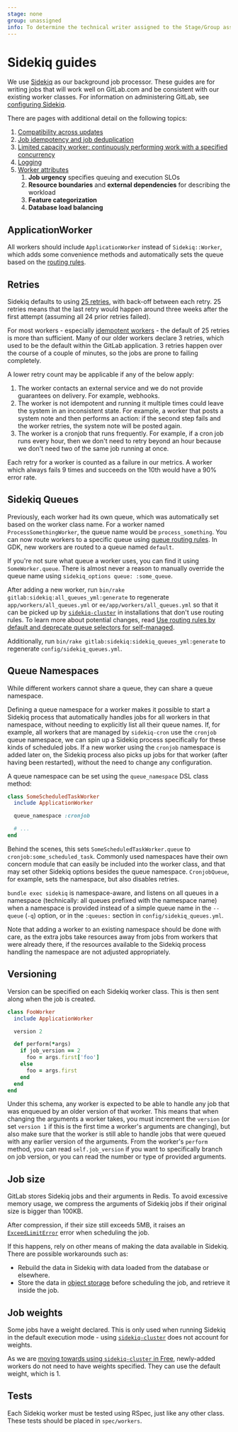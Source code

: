 ```yaml
---
stage: none
group: unassigned
info: To determine the technical writer assigned to the Stage/Group associated with this page, see https://about.gitlab.com/handbook/engineering/ux/technical-writing/#assignments
---
```


# Sidekiq guides

We use [Sidekiq](https://github.com/mperham/sidekiq) as our background
job processor. These guides are for writing jobs that will work well on
GitLab.com and be consistent with our existing worker classes. For
information on administering GitLab, see [configuring Sidekiq](../../administration/sidekiq.md).

There are pages with additional detail on the following topics:

1. [Compatibility across updates](compatibility_across_updates.md)
1. [Job idempotency and job deduplication](idempotent_jobs.md)
1. [Limited capacity worker: continuously performing work with a specified concurrency](limited_capacity_worker.md)
1. [Logging](logging.md)
1. [Worker attributes](worker_attributes.md)
    1. **Job urgency** specifies queuing and execution SLOs
    1. **Resource boundaries** and **external dependencies** for describing the workload
    1. **Feature categorization**
    1. **Database load balancing**

## ApplicationWorker

All workers should include `ApplicationWorker` instead of `Sidekiq::Worker`,
which adds some convenience methods and automatically sets the queue based on
the [routing rules](../../administration/operations/extra_sidekiq_routing.md#queue-routing-rules).

## Retries

Sidekiq defaults to using [25
retries](https://github.com/mperham/sidekiq/wiki/Error-Handling#automatic-job-retry),
with back-off between each retry. 25 retries means that the last retry
would happen around three weeks after the first attempt (assuming all 24
prior retries failed).

For most workers - especially [idempotent workers](idempotent_jobs.md) -
the default of 25 retries is more than sufficient. Many of our older
workers declare 3 retries, which used to be the default within the
GitLab application. 3 retries happen over the course of a couple of
minutes, so the jobs are prone to failing completely.

A lower retry count may be applicable if any of the below apply:

1. The worker contacts an external service and we do not provide
   guarantees on delivery. For example, webhooks.
1. The worker is not idempotent and running it multiple times could
   leave the system in an inconsistent state. For example, a worker that
   posts a system note and then performs an action: if the second step
   fails and the worker retries, the system note will be posted again.
1. The worker is a cronjob that runs frequently. For example, if a cron
   job runs every hour, then we don't need to retry beyond an hour
   because we don't need two of the same job running at once.

Each retry for a worker is counted as a failure in our metrics. A worker
which always fails 9 times and succeeds on the 10th would have a 90%
error rate.

## Sidekiq Queues

Previously, each worker had its own queue, which was automatically set based on the
worker class name. For a worker named `ProcessSomethingWorker`, the queue name
would be `process_something`. You can now route workers to a specific queue using
[queue routing rules](../../administration/operations/extra_sidekiq_routing.md#queue-routing-rules).
In GDK, new workers are routed to a queue named `default`.

If you're not sure what queue a worker uses,
you can find it using `SomeWorker.queue`. There is almost never a reason to
manually override the queue name using `sidekiq_options queue: :some_queue`.

After adding a new worker, run `bin/rake
gitlab:sidekiq:all_queues_yml:generate` to regenerate
`app/workers/all_queues.yml` or `ee/app/workers/all_queues.yml` so that
it can be picked up by
[`sidekiq-cluster`](../../administration/operations/extra_sidekiq_processes.md)
in installations that don't use routing rules. To learn more about potential changes,
read [Use routing rules by default and deprecate queue selectors for self-managed](https://gitlab.com/groups/gitlab-com/gl-infra/-/epics/596).

Additionally, run
`bin/rake gitlab:sidekiq:sidekiq_queues_yml:generate` to regenerate
`config/sidekiq_queues.yml`.

## Queue Namespaces

While different workers cannot share a queue, they can share a queue namespace.

Defining a queue namespace for a worker makes it possible to start a Sidekiq
process that automatically handles jobs for all workers in that namespace,
without needing to explicitly list all their queue names. If, for example, all
workers that are managed by `sidekiq-cron` use the `cronjob` queue namespace, we
can spin up a Sidekiq process specifically for these kinds of scheduled jobs.
If a new worker using the `cronjob` namespace is added later on, the Sidekiq
process also picks up jobs for that worker (after having been restarted),
without the need to change any configuration.

A queue namespace can be set using the `queue_namespace` DSL class method:

```ruby
class SomeScheduledTaskWorker
  include ApplicationWorker

  queue_namespace :cronjob

  # ...
end
```

Behind the scenes, this sets `SomeScheduledTaskWorker.queue` to
`cronjob:some_scheduled_task`. Commonly used namespaces have their own
concern module that can easily be included into the worker class, and that may
set other Sidekiq options besides the queue namespace. `CronjobQueue`, for
example, sets the namespace, but also disables retries.

`bundle exec sidekiq` is namespace-aware, and listens on all
queues in a namespace (technically: all queues prefixed with the namespace name)
when a namespace is provided instead of a simple queue name in the `--queue`
(`-q`) option, or in the `:queues:` section in `config/sidekiq_queues.yml`.

Note that adding a worker to an existing namespace should be done with care, as
the extra jobs take resources away from jobs from workers that were already
there, if the resources available to the Sidekiq process handling the namespace
are not adjusted appropriately.

## Versioning

Version can be specified on each Sidekiq worker class.
This is then sent along when the job is created.

```ruby
class FooWorker
  include ApplicationWorker

  version 2

  def perform(*args)
    if job_version == 2
      foo = args.first['foo']
    else
      foo = args.first
    end
  end
end
```

Under this schema, any worker is expected to be able to handle any job that was
enqueued by an older version of that worker. This means that when changing the
arguments a worker takes, you must increment the `version` (or set `version 1`
if this is the first time a worker's arguments are changing), but also make sure
that the worker is still able to handle jobs that were queued with any earlier
version of the arguments. From the worker's `perform` method, you can read
`self.job_version` if you want to specifically branch on job version, or you
can read the number or type of provided arguments.

## Job size

GitLab stores Sidekiq jobs and their arguments in Redis. To avoid
excessive memory usage, we compress the arguments of Sidekiq jobs
if their original size is bigger than 100KB.

After compression, if their size still exceeds 5MB, it raises an
[`ExceedLimitError`](https://gitlab.com/gitlab-org/gitlab/-/blob/f3dd89e5e510ea04b43ffdcb58587d8f78a8d77c/lib/gitlab/sidekiq_middleware/size_limiter/exceed_limit_error.rb#L8)
error when scheduling the job.

If this happens, rely on other means of making the data
available in Sidekiq. There are possible workarounds such as:

- Rebuild the data in Sidekiq with data loaded from the database or
  elsewhere.
- Store the data in [object storage](../file_storage.md#object-storage)
  before scheduling the job, and retrieve it inside the job.

## Job weights

Some jobs have a weight declared. This is only used when running Sidekiq
in the default execution mode - using
[`sidekiq-cluster`](../../administration/operations/extra_sidekiq_processes.md)
does not account for weights.

As we are [moving towards using `sidekiq-cluster` in
Free](https://gitlab.com/gitlab-org/gitlab/-/issues/34396), newly-added
workers do not need to have weights specified. They can use the
default weight, which is 1.

## Tests

Each Sidekiq worker must be tested using RSpec, just like any other class. These
tests should be placed in `spec/workers`.

